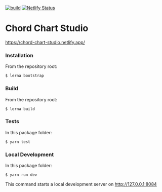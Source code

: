 [![build](https://github.com/no-chris/chord-chart-studio/actions/workflows/build.yml/badge.svg)](https://github.com/no-chris/chord-chart-studio/actions/workflows/build.yml)
[![Netlify Status](https://api.netlify.com/api/v1/badges/798258e3-e398-445f-aab0-3ebed107a749/deploy-status)](https://app.netlify.com/sites/chord-chart-studio/deploys)

# Chord Chart Studio



https://chord-chart-studio.netlify.app/

### Installation

From the repository root:
```
$ lerna bootstrap
```

### Build

From the repository root:
```
$ lerna build
```

### Tests

In this package folder:
```
$ yarn test
```

### Local Development

In this package folder:

```
$ yarn run dev
```

This command starts a local development server on http://127.0.0.1:8084

